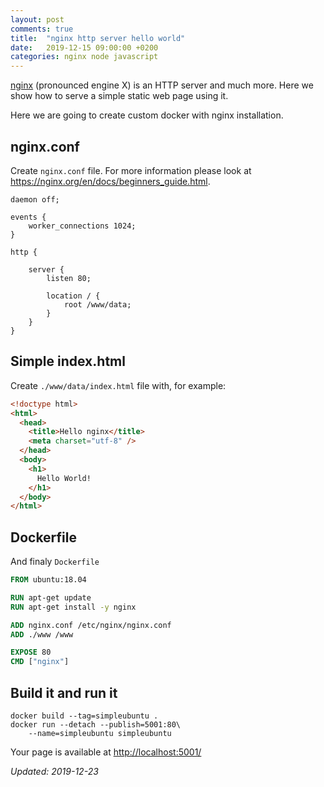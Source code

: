 ```yaml
---
layout: post
comments: true
title:  "nginx http server hello world"
date:   2019-12-15 09:00:00 +0200
categories: nginx node javascript
---
```



[nginx](https://nginx.org/en/) (pronounced engine X) is an HTTP server and much more. Here we
show how to serve a simple static web page using it.

Here we are going to create custom docker with nginx installation.

## nginx.conf

Create `nginx.conf` file. For more information please look at
<https://nginx.org/en/docs/beginners_guide.html>.

``` shell
daemon off;

events {
    worker_connections 1024;
}

http {

    server {
        listen 80;
        
        location / {
            root /www/data;
        }
    }
}
```

## Simple index.html

Create `./www/data/index.html` file with, for example:

``` html
<!doctype html>
<html>
  <head>
    <title>Hello nginx</title>
    <meta charset="utf-8" />
  </head>
  <body>
    <h1>
      Hello World!
    </h1>
  </body>
</html>
```

## Dockerfile

And finaly `Dockerfile`

``` dockerfile
FROM ubuntu:18.04

RUN apt-get update
RUN apt-get install -y nginx

ADD nginx.conf /etc/nginx/nginx.conf
ADD ./www /www

EXPOSE 80
CMD ["nginx"]
```

## Build it and run it

``` shell
docker build --tag=simpleubuntu . 
docker run --detach --publish=5001:80\
    --name=simpleubuntu simpleubuntu
```

Your page is available at
<http://localhost:5001/>

_Updated: 2019-12-23_
